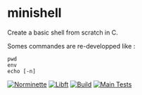 # minishell
Create a basic shell from scratch in C. 

Somes commandes are re-developped like :
```
pwd
env
echo [-n]
```
[![Norminette](https://github.com/42Boomers/minishell/actions/workflows/Nominette.yml/badge.svg)](https://github.com/42Boomers/minishell/actions/workflows/Nominette.yml)
[![Libft](https://github.com/42Boomers/minishell/actions/workflows/Libft.yml/badge.svg)](https://github.com/42Boomers/minishell/actions/workflows/Libft.yml)
[![Build](https://github.com/tristiisch/libft/actions/workflows/Build.yml/badge.svg)](https://github.com/tristiisch/libft/actions/workflows/Build.yml)
[![Main Tests](https://github.com/42Boomers/minishell/actions/workflows/Launch.yml/badge.svg)](https://github.com/42Boomers/minishell/actions/workflows/Launch.yml)
